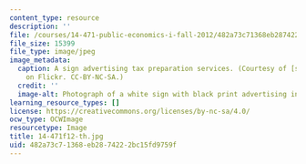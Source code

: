 ```yaml
---
content_type: resource
description: ''
file: /courses/14-471-public-economics-i-fall-2012/482a73c71368eb2874222bc15fd9759f_14-471f12-th.jpg
file_size: 15399
file_type: image/jpeg
image_metadata:
  caption: A sign advertising tax preparation services. (Courtesy of [suttonhoo](http://www.flickr.com/photos/suttonhoo22/291437374/)
    on Flickr. CC-BY-NC-SA.)
  credit: ''
  image-alt: Photograph of a white sign with black print advertising income tax preparation.
learning_resource_types: []
license: https://creativecommons.org/licenses/by-nc-sa/4.0/
ocw_type: OCWImage
resourcetype: Image
title: 14-471f12-th.jpg
uid: 482a73c7-1368-eb28-7422-2bc15fd9759f
---
```

